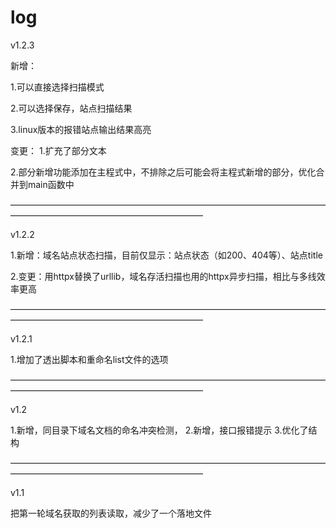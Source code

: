 # log
v1.2.3

新增：

1.可以直接选择扫描模式

2.可以选择保存，站点扫描结果

3.linux版本的报错站点输出结果高亮

变更：
1.扩充了部分文本

2.部分新增功能添加在主程式中，不排除之后可能会将主程式新增的部分，优化合并到main函数中


——————————————————————————————————————————————————————————


v1.2.2

1.新增：域名站点状态扫描，目前仅显示：站点状态（如200、404等）、站点title

2.变更：用httpx替换了urllib，域名存活扫描也用的httpx异步扫描，相比与多线效率更高

——————————————————————————————————————————————————————————

v1.2.1

1.增加了透出脚本和重命名list文件的选项

——————————————————————————————————————————————————————————

v1.2

1.新增，同目录下域名文档的命名冲突检测，
2.新增，接口报错提示
3.优化了结构

——————————————————————————————————————————————————————————

v1.1

把第一轮域名获取的列表读取，减少了一个落地文件
